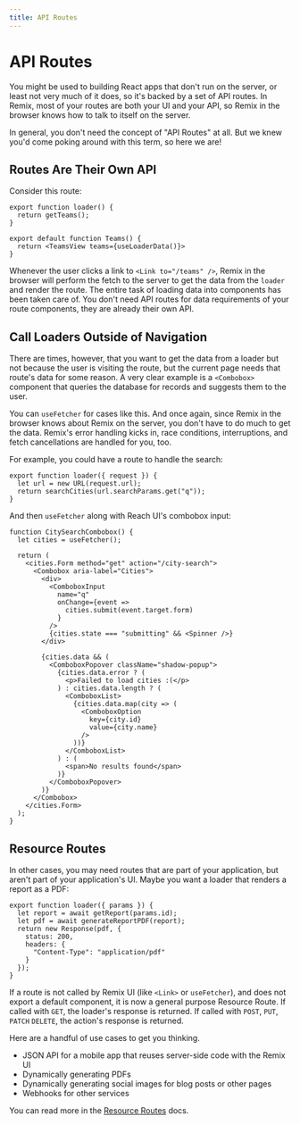 ```yaml
---
title: API Routes
---
```


# API Routes

You might be used to building React apps that don't run on the server, or least not very much of it does, so it's backed by a set of API routes. In Remix, most of your routes are both your UI and your API, so Remix in the browser knows how to talk to itself on the server.

In general, you don't need the concept of "API Routes" at all. But we knew you'd come poking around with this term, so here we are!

## Routes Are Their Own API

Consider this route:

```tsx filename=routes/teams.js
export function loader() {
  return getTeams();
}

export default function Teams() {
  return <TeamsView teams={useLoaderData()}>
}
```

Whenever the user clicks a link to `<Link to="/teams" />`, Remix in the browser will perform the fetch to the server to get the data from the `loader` and render the route. The entire task of loading data into components has been taken care of. You don't need API routes for data requirements of your route components, they are already their own API.

## Call Loaders Outside of Navigation

There are times, however, that you want to get the data from a loader but not because the user is visiting the route, but the current page needs that route's data for some reason. A very clear example is a `<Combobox>` component that queries the database for records and suggests them to the user.

You can `useFetcher` for cases like this. And once again, since Remix in the browser knows about Remix on the server, you don't have to do much to get the data. Remix's error handling kicks in, race conditions, interruptions, and fetch cancellations are handled for you, too.

For example, you could have a route to handle the search:

```tsx filename=routes/city-search.tsx
export function loader({ request }) {
  let url = new URL(request.url);
  return searchCities(url.searchParams.get("q"));
}
```

And then `useFetcher` along with Reach UI's combobox input:

```tsx [2,11,14,19,21,23]
function CitySearchCombobox() {
  let cities = useFetcher();

  return (
    <cities.Form method="get" action="/city-search">
      <Combobox aria-label="Cities">
        <div>
          <ComboboxInput
            name="q"
            onChange={event =>
              cities.submit(event.target.form)
            }
          />
          {cities.state === "submitting" && <Spinner />}
        </div>

        {cities.data && (
          <ComboboxPopover className="shadow-popup">
            {cities.data.error ? (
              <p>Failed to load cities :(</p>
            ) : cities.data.length ? (
              <ComboboxList>
                {cities.data.map(city => (
                  <ComboboxOption
                    key={city.id}
                    value={city.name}
                  />
                ))}
              </ComboboxList>
            ) : (
              <span>No results found</span>
            )}
          </ComboboxPopover>
        )}
      </Combobox>
    </cities.Form>
  );
}
```

## Resource Routes

In other cases, you may need routes that are part of your application, but aren't part of your application's UI. Maybe you want a loader that renders a report as a PDF:

```tsx
export function loader({ params }) {
  let report = await getReport(params.id);
  let pdf = await generateReportPDF(report);
  return new Response(pdf, {
    status: 200,
    headers: {
      "Content-Type": "application/pdf"
    }
  });
}
```

If a route is not called by Remix UI (like `<Link>` or `useFetcher`), and does not export a default component, it is now a general purpose Resource Route. If called with `GET`, the loader's response is returned. If called with `POST`, `PUT`, `PATCH` `DELETE`, the action's response is returned.

Here are a handful of use cases to get you thinking.

- JSON API for a mobile app that reuses server-side code with the Remix UI
- Dynamically generating PDFs
- Dynamically generating social images for blog posts or other pages
- Webhooks for other services

You can read more in the [Resource Routes][resource-routes] docs.

[resource-routes]: resource-routes
